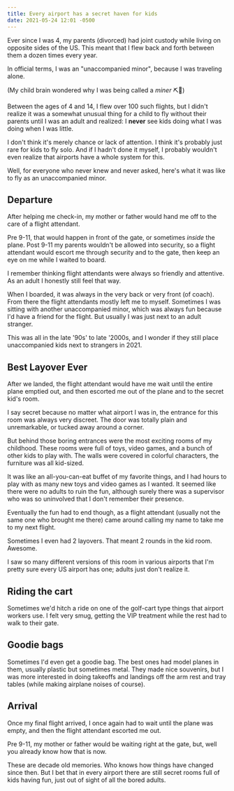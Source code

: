 ```yaml
---
title: Every airport has a secret haven for kids
date: 2021-05-24 12:01 -0500
---
```


Ever since I was 4, my parents (divorced) had joint custody while living on opposite sides of the US. This meant that I flew back and forth between them a dozen times every year. 

In official terms, I was an "unaccompanied minor", because I was traveling alone.

(My child brain wondered why I was being called a *miner* ⛏🧒)

Between the ages of 4 and 14, I flew over 100 such flights, but I didn't realize it was a somewhat unusual thing for a child to fly without their parents until I was an adult and realized: I **never** see kids doing what I was doing when I was little.

I don't think it's merely chance or lack of attention. I think it's probably just rare for kids to fly solo. And if I hadn't done it myself, I probably wouldn't even realize that airports have a whole system for this.

Well, for everyone who never knew and never asked, here's what it was like to fly as an unaccompanied minor.

## Departure

After helping me check-in, my mother or father would hand me off to the care of a flight attendant. 

Pre 9-11, that would happen in front of the gate, or sometimes *inside* the plane. Post 9-11 my parents wouldn't be allowed into security, so a flight attendant would escort me through security and to the gate, then keep an eye on me while I waited to board.

I remember thinking flight attendants were always so friendly and attentive. As an adult I honestly still feel that way.

When I boarded, it was always in the very back or very front (of coach). From there the flight attendants mostly left me to myself. Sometimes I was sitting with another unaccompanied minor, which was always fun because I'd have a friend for the flight. But usually I was just next to an adult stranger. 

This was all in the late '90s' to late '2000s, and I wonder if they still place unaccompanied kids next to strangers in 2021.

## Best Layover Ever

After we landed, the flight attendant would have me wait until the entire plane emptied out, and then escorted me out of the plane and to the secret kid's room.

I say secret because no matter what airport I was in, the entrance for this room was always very discreet. The door was totally plain and unremarkable, or tucked away around a corner. 

But behind those boring entrances were the most exciting rooms of my childhood. These rooms were full of toys, video games, and a bunch of other kids to play with. The walls were covered in colorful characters, the furniture was all kid-sized. 

It was like an all-you-can-eat buffet of my favorite things, and I had hours to play with as many new toys and video games as I wanted. It seemed like there were no adults to ruin the fun, although surely there was a supervisor who was so uninvolved that I don't remember their presence. 

Eventually the fun had to end though, as a flight attendant (usually not the same one who brought me there) came around calling my name to take me to my next flight.

Sometimes I even had 2 layovers. That meant 2 rounds in the kid room. Awesome.

I saw so many different versions of this room in various airports that I'm pretty sure every US airport has one; adults just don't realize it.

## Riding the cart

Sometimes we'd hitch a ride on one of the golf-cart type things that airport workers use. I felt very smug, getting the VIP treatment while the rest had to walk to their gate.

## Goodie bags

Sometimes I'd even get a goodie bag. The best ones had model planes in them, usually plastic but sometimes metal. They made nice souvenirs, but I was more interested in doing takeoffs and landings off the arm rest and tray tables (while making airplane noises of course).

## Arrival

Once my final flight arrived, I once again had to wait until the plane was empty, and then the flight attendant escorted me out.

Pre 9-11, my mother or father would be waiting right at the gate, but, well you already know how that is now.

These are decade old memories. Who knows how things have changed since then. But I bet that in every airport there are still secret rooms full of kids having fun, just out of sight of all the bored adults.
